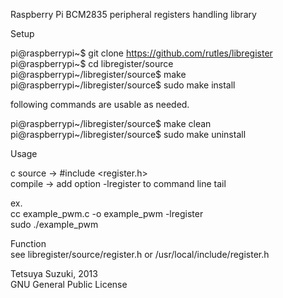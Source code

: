 Raspberry Pi BCM2835 peripheral registers handling library

Setup

pi@raspberrypi~$ git clone https://github.com/rutles/libregister<br>
pi@raspberrypi~$ cd libregister/source<br>
pi@raspberrypi~/libregister/source$ make<br>
pi@raspberrypi~/libregister/source$ sudo make install<br>

following commands are usable as needed.

pi@raspberrypi~/libregister/source$ make clean<br>
pi@raspberrypi~/libregister/source$ sudo make uninstall

Usage

c source -&gt; #include &lt;register.h&gt;<br>
compile -&gt; add option -lregister to command line tail

ex.<br>
cc example_pwm.c -o example_pwm -lregister<br>
sudo ./example_pwm<br>

Function<br>
see libregister/source/register.h or /usr/local/include/register.h

Tetsuya Suzuki, 2013<br>
GNU General Public License
